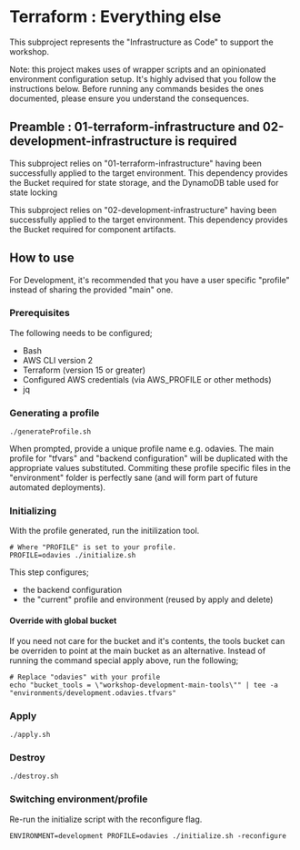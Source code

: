 # Terraform : Everything else

This subproject represents the "Infrastructure as Code" to support the workshop.

Note: this project makes uses of wrapper scripts and an opinionated environment configuration setup.
It's highly advised that you follow the instructions below. Before running any commands besides the
ones documented, please ensure you understand the consequences.

## Preamble : 01-terraform-infrastructure and 02-development-infrastructure is required

This subproject relies on "01-terraform-infrastructure" having been successfully applied 
to the target environment. This dependency provides the Bucket required for state storage, and 
the DynamoDB table used for state locking

This subproject relies on "02-development-infrastructure" having been successfully applied
to the target environment. This dependency provides the Bucket required for component artifacts.

## How to use

For Development, it's recommended that you have a user specific "profile" instead of sharing
the provided "main" one.

### Prerequisites 

The following needs to be configured;

- Bash
- AWS CLI version 2
- Terraform (version 15 or greater)
- Configured AWS credentials (via AWS\_PROFILE or other methods)
- jq

### Generating a profile

```
./generateProfile.sh
```
When prompted, provide a unique profile name e.g. odavies. The main profile for "tfvars" and 
"backend configuration" will be duplicated with the appropriate values substituted. Commiting
these profile specific files in the "environment" folder is perfectly sane (and will form part
of future automated deployments).

### Initializing

With the profile generated, run the initilization tool.

```
# Where "PROFILE" is set to your profile.
PROFILE=odavies ./initialize.sh
```

This step configures;

- the backend configuration
- the "current" profile and environment (reused by apply and delete)

#### Override with global bucket

If you need not care for the bucket and it's contents, the tools bucket can be overriden to
point at the main bucket as an alternative. Instead of running the command special apply 
above, run the following;

```
# Replace "odavies" with your profile
echo "bucket_tools = \"workshop-development-main-tools\"" | tee -a "environments/development.odavies.tfvars"
```

### Apply

```
./apply.sh
```
### Destroy

```
./destroy.sh
```
### Switching environment/profile

Re-run the initialize script with the reconfigure flag.

```
ENVIRONMENT=development PROFILE=odavies ./initialize.sh -reconfigure
```
